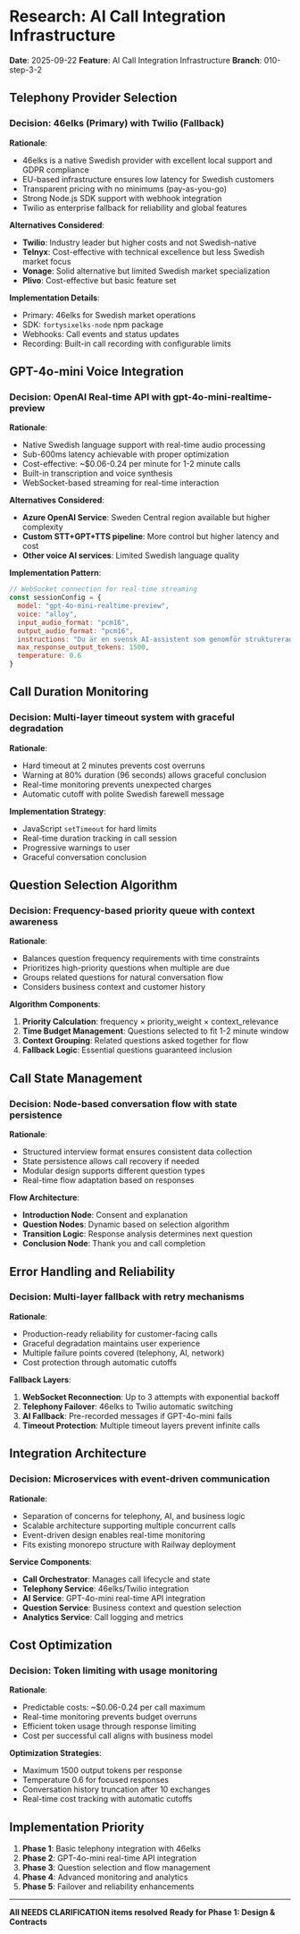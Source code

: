 # Research: AI Call Integration Infrastructure

**Date**: 2025-09-22
**Feature**: AI Call Integration Infrastructure
**Branch**: 010-step-3-2

## Telephony Provider Selection

### Decision: 46elks (Primary) with Twilio (Fallback)
**Rationale**:
- 46elks is a native Swedish provider with excellent local support and GDPR compliance
- EU-based infrastructure ensures low latency for Swedish customers
- Transparent pricing with no minimums (pay-as-you-go)
- Strong Node.js SDK support with webhook integration
- Twilio as enterprise fallback for reliability and global features

**Alternatives Considered**:
- **Twilio**: Industry leader but higher costs and not Swedish-native
- **Telnyx**: Cost-effective with technical excellence but less Swedish market focus
- **Vonage**: Solid alternative but limited Swedish market specialization
- **Plivo**: Cost-effective but basic feature set

**Implementation Details**:
- Primary: 46elks for Swedish market operations
- SDK: `fortysixelks-node` npm package
- Webhooks: Call events and status updates
- Recording: Built-in call recording with configurable limits

## GPT-4o-mini Voice Integration

### Decision: OpenAI Real-time API with gpt-4o-mini-realtime-preview
**Rationale**:
- Native Swedish language support with real-time audio processing
- Sub-600ms latency achievable with proper optimization
- Cost-effective: ~$0.06-0.24 per minute for 1-2 minute calls
- Built-in transcription and voice synthesis
- WebSocket-based streaming for real-time interaction

**Alternatives Considered**:
- **Azure OpenAI Service**: Sweden Central region available but higher complexity
- **Custom STT+GPT+TTS pipeline**: More control but higher latency and cost
- **Other voice AI services**: Limited Swedish language quality

**Implementation Pattern**:
```javascript
// WebSocket connection for real-time streaming
const sessionConfig = {
  model: "gpt-4o-mini-realtime-preview",
  voice: "alloy",
  input_audio_format: "pcm16",
  output_audio_format: "pcm16",
  instructions: "Du är en svensk AI-assistent som genomför strukturerade intervjuer.",
  max_response_output_tokens: 1500,
  temperature: 0.6
}
```

## Call Duration Monitoring

### Decision: Multi-layer timeout system with graceful degradation
**Rationale**:
- Hard timeout at 2 minutes prevents cost overruns
- Warning at 80% duration (96 seconds) allows graceful conclusion
- Real-time monitoring prevents unexpected charges
- Automatic cutoff with polite Swedish farewell message

**Implementation Strategy**:
- JavaScript `setTimeout` for hard limits
- Real-time duration tracking in call session
- Progressive warnings to user
- Graceful conversation conclusion

## Question Selection Algorithm

### Decision: Frequency-based priority queue with context awareness
**Rationale**:
- Balances question frequency requirements with time constraints
- Prioritizes high-priority questions when multiple are due
- Groups related questions for natural conversation flow
- Considers business context and customer history

**Algorithm Components**:
1. **Priority Calculation**: frequency × priority_weight × context_relevance
2. **Time Budget Management**: Questions selected to fit 1-2 minute window
3. **Context Grouping**: Related questions asked together for flow
4. **Fallback Logic**: Essential questions guaranteed inclusion

## Call State Management

### Decision: Node-based conversation flow with state persistence
**Rationale**:
- Structured interview format ensures consistent data collection
- State persistence allows call recovery if needed
- Modular design supports different question types
- Real-time flow adaptation based on responses

**Flow Architecture**:
- **Introduction Node**: Consent and explanation
- **Question Nodes**: Dynamic based on selection algorithm
- **Transition Logic**: Response analysis determines next question
- **Conclusion Node**: Thank you and call completion

## Error Handling and Reliability

### Decision: Multi-layer fallback with retry mechanisms
**Rationale**:
- Production-ready reliability for customer-facing calls
- Graceful degradation maintains user experience
- Multiple failure points covered (telephony, AI, network)
- Cost protection through automatic cutoffs

**Fallback Layers**:
1. **WebSocket Reconnection**: Up to 3 attempts with exponential backoff
2. **Telephony Failover**: 46elks to Twilio automatic switching
3. **AI Fallback**: Pre-recorded messages if GPT-4o-mini fails
4. **Timeout Protection**: Multiple timeout layers prevent infinite calls

## Integration Architecture

### Decision: Microservices with event-driven communication
**Rationale**:
- Separation of concerns for telephony, AI, and business logic
- Scalable architecture supporting multiple concurrent calls
- Event-driven design enables real-time monitoring
- Fits existing monorepo structure with Railway deployment

**Service Components**:
- **Call Orchestrator**: Manages call lifecycle and state
- **Telephony Service**: 46elks/Twilio integration
- **AI Service**: GPT-4o-mini real-time API integration
- **Question Service**: Business context and question selection
- **Analytics Service**: Call logging and metrics

## Cost Optimization

### Decision: Token limiting with usage monitoring
**Rationale**:
- Predictable costs: ~$0.06-0.24 per call maximum
- Real-time monitoring prevents budget overruns
- Efficient token usage through response limiting
- Cost per successful call aligns with business model

**Optimization Strategies**:
- Maximum 1500 output tokens per response
- Temperature 0.6 for focused responses
- Conversation history truncation after 10 exchanges
- Real-time cost tracking with automatic cutoffs

## Implementation Priority

1. **Phase 1**: Basic telephony integration with 46elks
2. **Phase 2**: GPT-4o-mini real-time API integration
3. **Phase 3**: Question selection and flow management
4. **Phase 4**: Advanced monitoring and analytics
5. **Phase 5**: Failover and reliability enhancements

---

**All NEEDS CLARIFICATION items resolved**
**Ready for Phase 1: Design & Contracts**
